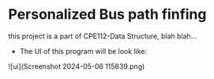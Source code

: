 # Personalized Bus path finfing

this project is a part of CPE112-Data Structure, blah blah...

- The UI of this program will be look like:

![ui](Screenshot 2024-05-06 115639.png)